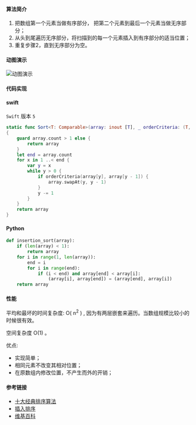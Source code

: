 #### 算法简介

1. 把数组第一个元素当做有序部分， 把第二个元素到最后一个元素当做无序部分；
2. 从头到尾遍历无序部分，将扫描到的每一个元素插入到有序部分的适当位置；
3. 重复步骤2，直到无序部分为空。


#### 动图演示

![动图演示](./images/insertionSort.gif)



#### 代码实现

#### swift

`Swift`  版本 `5` 

```swift
static func Sort<T: Comparable>(array: inout [T], _ orderCriteria: (T, T) -> Bool) -> [T]  
{
    guard array.count > 1 else {
        return array
    }
    let end = array.count
    for x in 1 ..< end {
        var y = x
        while y > 0 {
            if orderCriteria(array[y], array[y - 1]) {
                array.swapAt(y, y - 1)
            }
            y -= 1
        }
    }
    return array
}
```



#### Python

```python
def insertion_sort(array):
    if (len(array) < 1):
        return array
    for i in range(1, len(array)):
        end = i
        for i in range(end):
            if (i < end) and array[end] < array[i]:
                (array[i], array[end]) = (array[end], array[i])
    return array

```





#### 性能

平均和最坏的时间复杂度: O( n<sup>2</sup> ) , 因为有两层嵌套来遍历。当数组规模比较小的时候很有效。

空间复杂度 O(1) 。

优点:

- 实现简单；
- 相同元素不改变其相对位置；
- 在原数组内修改位置，不产生而外的开销；


#### 参考链接

- [十大经典排序算法](https://github.com/hustcc/JS-Sorting-Algorithm/blob/master/3.insertionSort.md)
- [插入排序](https://aquarchitect.github.io/swift-algorithm-club/Insertion%20Sort/)
- [维基百科](https://en.wikipedia.org/wiki/Insertion_sort)
